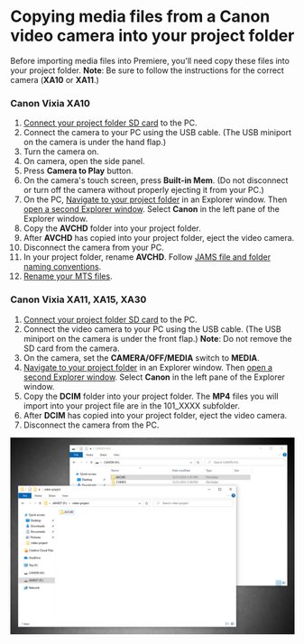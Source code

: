 # Copying media files from a Canon video camera into your project folder

Before importing media files into Premiere, you'll need copy these files into your project folder. **Note**: Be sure to follow the instructions for the correct camera (**XA10** or **XA11**.)

### Canon Vixia XA10

1. [Connect your project folder SD card](connecting-your-project-folder-sd-card.md) to the PC.&#x20;
2. Connect the camera to your PC using the USB cable. (The USB miniport on the camera is under the hand flap.)
3. Turn the camera on.
4. On camera, open the side panel.
5. Press **Camera to Play** button.
6. On the camera's touch screen, press **Built-in Mem**. (Do not disconnect or turn off the camera without properly ejecting it from your PC.)
7. On the PC, [Navigate to your project folder](https://techresources.gitbook.io/file-and-folder-management-windows-edition/navigating-folder-tree) in an Explorer window. Then [open a second Explorer window](https://techresources.gitbook.io/file-and-folder-management-windows-edition/opening-multiple-explorer-windows). Select **Canon** in the left pane of the Explorer window.&#x20;
8. Copy the **AVCHD** folder into your project folder.&#x20;
9. After **AVCHD** has copied into your project folder, eject the video camera.&#x20;
10. Disconnect the camera from your PC.
11. In your project folder, rename **AVCHD**. Follow [JAMS file and folder naming conventions](https://techresources.gitbook.io/file-and-folder-management-windows/file-and-folder-naming-conventions).&#x20;
12. [Rename your MTS files](previewing-and-renaming-clips-in-finder.md).

### Canon Vixia XA11, XA15, XA30

1. [Connect your project folder SD card](connecting-your-project-folder-sd-card.md) to the PC.
2. Connect the video camera to your PC using the USB cable. (The USB miniport on the camera is under the front flap.) **Note**: Do not remove the SD card from the camera.
3. On the camera, set the **CAMERA/OFF/MEDIA** switch to **MEDIA**.&#x20;
4. [Navigate to your project folder](https://techresources.gitbook.io/file-and-folder-management-windows-edition/navigating-folder-tree) in an Explorer window. Then [open a second Explorer window](https://techresources.gitbook.io/file-and-folder-management-windows-edition/opening-multiple-explorer-windows). Select **Canon** in the left pane of the Explorer window.&#x20;
5. Copy the **DCIM** folder into your project folder. The **MP4** files you will import into your project file are in the 101\_XXXX subfolder.&#x20;
6. After **DCIM** has copied into your project folder, eject the video camera.&#x20;
7. Disconnect the camera from the PC.

![Copying media files from Canon Vixia XA10 video camera to project folder.](../.gitbook/assets/copying-media-files-canon-camera.PNG)
